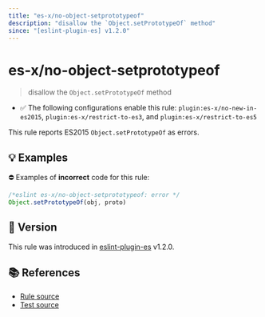 ```yaml
---
title: "es-x/no-object-setprototypeof"
description: "disallow the `Object.setPrototypeOf` method"
since: "[eslint-plugin-es] v1.2.0"
---
```


# es-x/no-object-setprototypeof
> disallow the `Object.setPrototypeOf` method

- ✅ The following configurations enable this rule: `plugin:es-x/no-new-in-es2015`, `plugin:es-x/restrict-to-es3`, and `plugin:es-x/restrict-to-es5`

This rule reports ES2015 `Object.setPrototypeOf` as errors.

## 💡 Examples

⛔ Examples of **incorrect** code for this rule:

<eslint-playground type="bad">

```js
/*eslint es-x/no-object-setprototypeof: error */
Object.setPrototypeOf(obj, proto)
```

</eslint-playground>

## 🚀 Version

This rule was introduced in [eslint-plugin-es] v1.2.0.

[eslint-plugin-es]: https://github.com/mysticatea/eslint-plugin-es

## 📚 References

- [Rule source](https://github.com/ota-meshi/eslint-plugin-es-x/blob/master/lib/rules/no-object-setprototypeof.js)
- [Test source](https://github.com/ota-meshi/eslint-plugin-es-x/blob/master/tests/lib/rules/no-object-setprototypeof.js)
